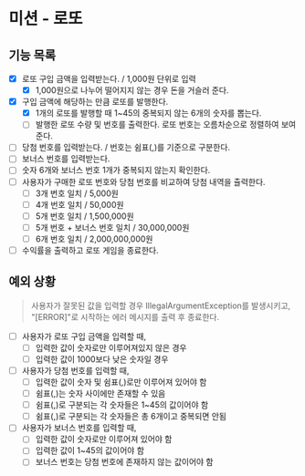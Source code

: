 # 미션 - 로또
## 기능 목록
- [x] 로또 구입 금액을 입력받는다. / 1,000원 단위로 입력
  - [x] 1,000원으로 나누어 떨어지지 않는 경우 돈을 거슬러 준다.
- [x] 구입 금액에 해당하는 만큼 로또를 발행한다.
  - [x] 1개의 로또를 발행할 때 1~45의 중복되지 않는 6개의 숫자를 뽑는다.
  - [ ] 발행한 로또 수량 및 번호를 출력한다. 로또 번호는 오름차순으로 정렬하여 보여준다.
- [ ] 당첨 번호를 입력받는다. / 번호는 쉼표(,)를 기준으로 구분한다.
- [ ] 보너스 번호를 입력받는다.
- [ ] 숫자 6개와 보너스 번호 1개가 중복되지 않는지 확인한다.
- [ ] 사용자가 구매한 로또 번호와 당첨 번호를 비교하여 당첨 내역을 츌력한다.
  - [ ] 3개 번호 일치 / 5,000원
  - [ ] 4개 번호 일치 / 50,000원
  - [ ] 5개 번호 일치 / 1,500,000원
  - [ ] 5개 번호 + 보너스 번호 일치 / 30,000,000원
  - [ ] 6개 번호 일치 / 2,000,000,000원
- [ ] 수익률을 출력하고 로또 게임을 종료한다.
## 예외 상황
> 사용자가 잘못된 값을 입력할 경우 IllegalArgumentException를 발생시키고,  
> "[ERROR]"로 시작하는 에러 메시지를 출력 후 종료한다.
- [ ] 사용자가 로또 구입 금액을 입력할 때,
  - [ ] 입력한 값이 숫자로만 이루어져있지 않은 경우
  - [ ] 입력한 값이 1000보다 낮은 숫자일 경우
- [ ] 사용자가 당첨 번호를 입력할 때,
  - [ ] 입력한 값이 숫자 및 쉼표(,)로만 이루어져 있어야 함
  - [ ] 쉼표(,)는 숫자 사이에만 존재할 수 있음
  - [ ] 쉼표(,)로 구분되는 각 숫자들은 1~45의 값이어야 함
  - [ ] 쉼표(,)로 구분되는 각 숫자들은 총 6개이고 중복되면 안됨
- [ ] 사용자가 보너스 번호를 입력할 때,
  - [ ] 입력한 값이 숫자로만 이루어져 있어야 함
  - [ ] 입력한 값이 1~45의 값이어야 함
  - [ ] 보너스 번호는 당첨 번호에 존재하지 않는 값이어야 함